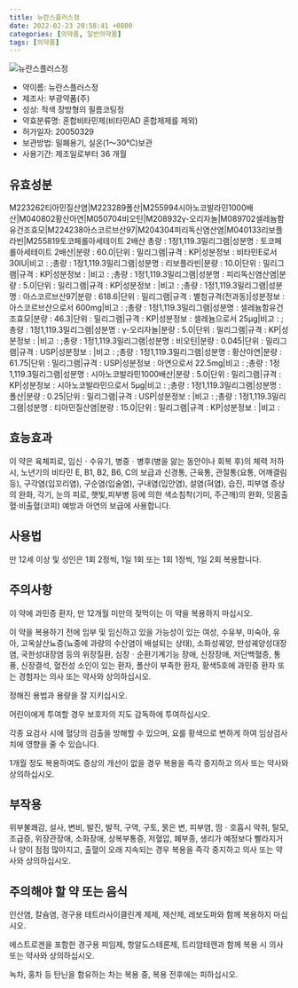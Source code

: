 ```yaml
---
title: 뉴란스플러스정
date: 2022-02-23 20:58:41 +0800
categories: [의약품, 일반의약품]
tags: [의약품]
---
```

![뉴란스플러스정](https://nedrug.mfds.go.kr/pbp/cmn/itemImageDownload/151914121291300050)

- 약이름: 뉴란스플러스정
- 제조사: 부광약품(주)
- 성상: 적색 장방형의 필름코팅정
- 약효분류명: 혼합비타민제(비타민AD 혼합제제를 제외)
- 허가일자: 20050329
- 보관방법: 밀폐용기, 실온(1～30℃)보관
- 사용기간: 제조일로부터 36 개월
## 유효성분
M223262티아민질산염|M223289폴산|M255994시아노코발라민1000배산|M040802황산아연|M050704비오틴|M208932γ-오리자놀|M089702셀레늄함유건조효모|M224238아스코르브산97|M204304피리독신염산염|M040133리보플라빈|M255819토코페롤아세테이트 2배산
총량 : 1정1,119.3밀리그램|성분명 : 토코페롤아세테이트 2배산|분량 : 60.0|단위 : 밀리그램|규격 : KP|성분정보 : 비타민E로서 30IU|비고 : ;총량 : 1정1,119.3밀리그램|성분명 : 리보플라빈|분량 : 10.0|단위 : 밀리그램|규격 : KP|성분정보 : |비고 : ;총량 : 1정1,119.3밀리그램|성분명 : 피리독신염산염|분량 : 5.0|단위 : 밀리그램|규격 : KP|성분정보 : |비고 : ;총량 : 1정1,119.3밀리그램|성분명 : 아스코르브산97|분량 : 618.6|단위 : 밀리그램|규격 : 별첨규격(전과동)|성분정보 : 아스코르브산으로서 600mg|비고 : ;총량 : 1정1,119.3밀리그램|성분명 : 셀레늄함유건조효모|분량 : 46.3|단위 : 밀리그램|규격 : KP|성분정보 : 셀레늄으로서 25μg|비고 : ;총량 : 1정1,119.3밀리그램|성분명 : γ-오리자놀|분량 : 5.0|단위 : 밀리그램|규격 : KP|성분정보 : |비고 : ;총량 : 1정1,119.3밀리그램|성분명 : 비오틴|분량 : 0.045|단위 : 밀리그램|규격 : USP|성분정보 : |비고 : ;총량 : 1정1,119.3밀리그램|성분명 : 황산아연|분량 : 61.75|단위 : 밀리그램|규격 : USP|성분정보 : 아연으로서 22.5mg|비고 : ;총량 : 1정1,119.3밀리그램|성분명 : 시아노코발라민1000배산|분량 : 5.0|단위 : 밀리그램|규격 : KP|성분정보 : 시아노코발라민으로서 5μg|비고 : ;총량 : 1정1,119.3밀리그램|성분명 : 폴산|분량 : 0.25|단위 : 밀리그램|규격 : USP|성분정보 : |비고 : ;총량 : 1정1,119.3밀리그램|성분명 : 티아민질산염|분량 : 15.0|단위 : 밀리그램|규격 : KP|성분정보 : |비고 :
## 효능효과
이 약은 육체피로, 임신ㆍ수유기, 병중ㆍ병후(병을 앓는 동안이나 회복 후)의 체력 저하 시, 노년기의 비타민 E, B1, B2, B6, C의 보급과 신경통, 근육통, 관절통(요통, 어깨결림 등), 구각염(입꼬리염), 구순염(입술염), 구내염(입안염), 설염(혀염), 습진, 피부염 증상의 완화, 각기, 눈의 피로, 햇빛,피부병 등에 의한 색소침착(기미, 주근깨)의 완화, 잇몸출혈·비출혈(코피) 예방과 아연의 보급에 사용합니다.

## 사용법
만 12세 이상 및 성인은 1회 2정씩, 1일 1회 또는 1회 1정씩, 1일 2회 복용합니다.

## 주의사항
이 약에 과민증 환자, 만 12개월 미만의 젖먹이는 이 약을 복용하지 마십시오.

이 약을 복용하기 전에 임부 및 임신하고 있을 가능성이 있는 여성, 수유부, 미숙아, 유아, 고옥살산뇨증(뇨중에 과량의 수산염이 배설되는 상태), 소화성궤양, 만성궤양성대장염, 국한성대장염 등의 위장질환, 심장ㆍ순환기계기능 장애, 신장장애, 저단백혈증, 통풍, 신장결석, 혈전성 소인이 있는 환자, 폴산이 부족한 환자, 황색5호에 과민증 환자 또는 경험자는 의사 또는 약사와 상의하십시오.

정해진 용법과 용량을 잘 지키십시오.

어린이에게 투여할 경우 보호자의 지도 감독하에 투여하십시오.

각종 요검사 시에 혈당의 검출을 방해할 수 있으며, 요를 황색으로 변하게 하여 임상검사치에 영향을 줄 수 있습니다.

1개월 정도 복용하여도 증상의 개선이 없을 경우 복용을 즉각 중지하고 의사 또는 약사와 상의하십시오.

## 부작용
위부불쾌감, 설사, 변비, 발진, 발적, 구역, 구토, 묽은 변, 피부염, 땀ㆍ호흡시 악취, 탈모, 조급증, 위장관장애, 소화장애, 상복부통증, 저혈압, 폐부종, 생리가 예정보다 빨라지거나 양이 점점 많아지고, 출혈이 오래 지속되는 경우 복용을 즉각 중지하고 의사 또는 약사와 상의하십시오.

## 주의해야 할 약 또는 음식
인산염, 칼슘염, 경구용 테트라사이클린계 제제, 제산제, 레보도파와 함께 복용하지 마십시오.

에스트로겐을 포함한 경구용 피임제, 항알도스테론제, 트리암테렌과 함께 복용 시 의사 또는 약사와 상의하십시오.

녹차, 홍차 등 탄닌을 함유하는 차는 복용 중, 복용 전후에는 피하십시오.

